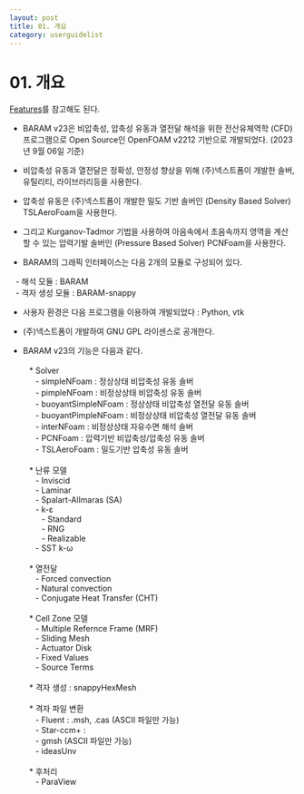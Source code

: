 ```yaml
---
layout: post
title: 01. 개요
category: userguidelist
---
```


# 01. 개요 

[Features](/baram-pages/docs/feature_overview)를 참고해도 된다.

* BARAM v23은 비압축성, 압축성 유동과 열전달 해석을 위한 전산유체역학 (CFD) 프로그램으로 Open Source인 OpenFOAM v2212 기반으로 개발되었다. (2023년 9월 06일 기준)<br>

* 비압축성 유동과 열전달은 정확성, 안정성 향상을 위해 (주)넥스트폼이 개발한 솔버, 유틸리티, 라이브러리등을 사용한다.<br>

* 압축성 유동은 (주)넥스트폼이 개발한 밀도 기반 솔버인 (Density Based Solver) TSLAeroFoam을 사용한다.<br>

* 그리고 Kurganov-Tadmor 기법을 사용하여 아음속에서 초음속까지 영역을 계산할 수 있는 압력기발 솔버인 (Pressure Based Solver) PCNFoam을 사용한다.<br>

* BARAM의 그래픽 인터페이스는 다음 2개의 모듈로 구성되어 있다. <br>

 &ensp; - 해석 모듈 : BARAM<br>
 &ensp; - 격자 생성 모듈 : BARAM-snappy<br>

* 사용자 환경은 다음 프로그램을 이용하여 개발되었다 : Python, vtk<br>

* (주)넥스트폼이 개발하여 GNU GPL 라이센스로 공개한다.<br>

* BARAM v23의 기능은 다음과 같다. <br><br>
    &ensp; * Solver<br>
    &ensp; &ensp; - simpleNFoam : 정상상태 비압축성 유동 솔버 <br>
    &ensp; &ensp; - pimpleNFoam : 비정상상태 비압축성 유동 솔버 <br>
    &ensp; &ensp; - buoyantSimpleNFoam : 정상상태 비압축성 열전달 유동 솔버 <br>
    &ensp; &ensp; - buoyantPimpleNFoam : 비정상상태 비압축성 열전달 유동 솔버 <br>
    &ensp; &ensp; - interNFoam : 비정상상태 자유수면 해석 솔버 <br>
    &ensp; &ensp; - PCNFoam : 압력기반 비압축성/압축성 유동 솔버 <br>
    &ensp; &ensp; - TSLAeroFoam : 밀도기반 압축성 유동 솔버 <br><br>
    &ensp; * 난류 모델<br>
    &ensp; &ensp; - Inviscid <br>
    &ensp; &ensp; - Laminar <br>
    &ensp; &ensp; - Spalart-Allmaras (SA) <br>
    &ensp; &ensp; - k-ε <br>
    &ensp; &ensp; &ensp; - Standard <br>
    &ensp; &ensp; &ensp; - RNG <br>
    &ensp; &ensp; &ensp; - Realizable <br>
    &ensp; &ensp; - SST k-ω <br><br>
    &ensp; * 열전달<br>
    &ensp; &ensp; - Forced convection <br>
    &ensp; &ensp; - Natural convection <br>
    &ensp; &ensp; - Conjugate Heat Transfer (CHT) <br><br>
    &ensp; * Cell Zone 모델<br>
    &ensp; &ensp; - Multiple Refernce Frame (MRF) <br>
    &ensp; &ensp; - Sliding Mesh <br>
    &ensp; &ensp; - Actuator Disk <br>
    &ensp; &ensp; - Fixed Values <br>
    &ensp; &ensp; - Source Terms <br><br>
    &ensp; * 격자 생성 : snappyHexMesh<br><br>
    &ensp; * 격자 파일 변환 <br>
    &ensp; &ensp; - Fluent : .msh, .cas (ASCII 파일만 가능) <br>
    &ensp; &ensp; - Star-ccm+ :  <br>
    &ensp; &ensp; - gmsh (ASCII 파일만 가능) <br>
    &ensp; &ensp; - ideasUnv <br><br>
    &ensp; * 후처리 <br>
    &ensp; &ensp; - ParaView <br>